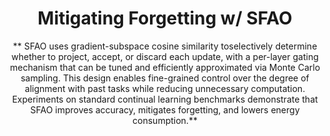 <div align="center">
    
# Mitigating Forgetting w/ SFAO
** SFAO uses gradient-subspace cosine similarity toselectively determine whether to project, accept, or discard each update, with a per-layer gating mechanism that can be tuned and efficiently approximated via Monte Carlo sampling. This design enables fine-grained control over the degree of alignment with past tasks while reducing unnecessary computation. Experiments on standard continual learning benchmarks demonstrate that SFAO improves accuracy, mitigates forgetting, and lowers energy consumption.**

</div>
